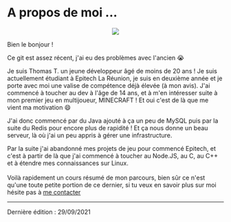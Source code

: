 # A propos de moi ...

<p align="center">
    <img src="https://github-readme-stats.vercel.app/api?username=Twixer10&show_icons=true&count_private=true&theme=dark"/>
</p>

Bien le bonjour !

Ce git est assez récent, j'ai eu des problèmes avec l'ancien :sob:

Je suis Thomas T. un jeune développeur âgé de moins de 20 ans !
Je suis actuellement étudiant à Epitech La Réunion, je suis en deuxième année et je porte avec moi une valise de compétence déjà élevée (à mon avis).
J'ai commencé à toucher au dev à l'âge de 14 ans, et à m'en intéresser suite à mon premier jeu en multijoueur, MINECRAFT ! Et oui c'est de là que me vient ma motivation :smile:

J'ai donc commencé par du Java ajouté à ça un peu de MySQL puis par la suite du Redis pour encore plus de rapidité ! Et ça nous donne un beau serveur, là où j'ai un peu appris à gérer une infrastructure.

Par la suite j'ai abandonné mes projets de jeu pour commencé Epitech, et c'est à partir de là que j'ai commencé à toucher au Node.JS, au C, au C++ et à étendre mes connaissances sur Linux.  
<br>
Voilà rapidement un cours résumé de mon parcours, bien sûr ce n'est qu'une toute petite portion de ce dernier, si tu veux en savoir plus sur moi hésite pas à [me contacter](mailto:tom.26.tec@gmail.com) 

-----

Dernière édition : 29/09/2021
